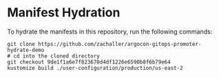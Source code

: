 # Manifest Hydration

To hydrate the manifests in this repository, run the following commands:

```shell
git clone https://github.com/zachaller/argocon-gitops-promoter-hydrate-demo
# cd into the cloned directory
git checkout 9de1f1a6e7f823670d4df1226e6590b8f6b79e64
kustomize build ./user-configuration/production/us-east-2
```
